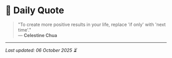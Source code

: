 # 📜 Daily Quote

> "To create more positive results in your life, replace 'if only' with 'next time'."  
> — **Celestine Chua**

---

_Last updated: 06 October 2025 ⏳_
